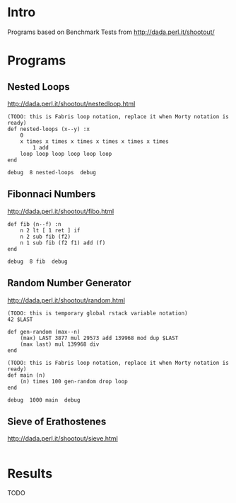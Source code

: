 # Intro

Programs based on Benchmark Tests from http://dada.perl.it/shootout/

# Programs

## Nested Loops

http://dada.perl.it/shootout/nestedloop.html

```
(TODO: this is Fabris loop notation, replace it when Morty notation is ready)
def nested-loops (x--y) :x
    0
    x times x times x times x times x times x times
        1 add
    loop loop loop loop loop loop
end

debug  8 nested-loops  debug
```


## Fibonnaci Numbers

http://dada.perl.it/shootout/fibo.html

```
def fib (n--f) :n
    n 2 lt [ 1 ret ] if
    n 2 sub fib (f2)
    n 1 sub fib (f2 f1) add (f)
end

debug  8 fib  debug
```


## Random Number Generator

http://dada.perl.it/shootout/random.html

```
(TODO: this is temporary global rstack variable notation)
42 $LAST

def gen-random (max--n)
    (max) LAST 3877 mul 29573 add 139968 mod dup $LAST
    (max last) mul 139968 div
end

(TODO: this is Fabris loop notation, replace it when Morty notation is ready)
def main (n)
    (n) times 100 gen-random drop loop
end

debug  1000 main  debug
```


## Sieve of Erathostenes

http://dada.perl.it/shootout/sieve.html

```
```


# Results

TODO


